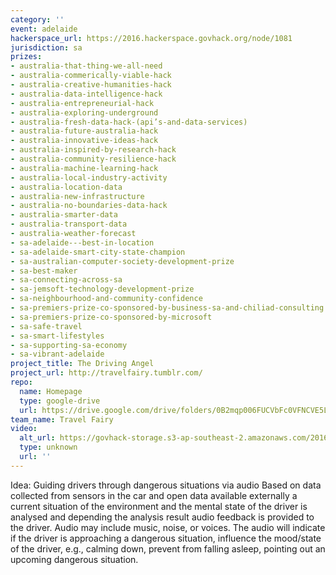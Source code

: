 ```yaml
---
category: ''
event: adelaide
hackerspace_url: https://2016.hackerspace.govhack.org/node/1081
jurisdiction: sa
prizes:
- australia-that-thing-we-all-need
- australia-commerically-viable-hack
- australia-creative-humanities-hack
- australia-data-intelligence-hack
- australia-entrepreneurial-hack
- australia-exploring-underground
- australia-fresh-data-hack-(api’s-and-data-services)
- australia-future-australia-hack
- australia-innovative-ideas-hack
- australia-inspired-by-research-hack
- australia-community-resilience-hack
- australia-machine-learning-hack
- australia-local-industry-activity
- australia-location-data
- australia-new-infrastructure
- australia-no-boundaries-data-hack
- australia-smarter-data
- australia-transport-data
- australia-weather-forecast
- sa-adelaide---best-in-location
- sa-adelaide-smart-city-state-champion
- sa-australian-computer-society-development-prize
- sa-best-maker
- sa-connecting-across-sa
- sa-jemsoft-technology-development-prize
- sa-neighbourhood-and-community-confidence
- sa-premiers-prize-co-sponsored-by-business-sa-and-chiliad-consulting
- sa-premiers-prize-co-sponsored-by-microsoft
- sa-safe-travel
- sa-smart-lifestyles
- sa-supporting-sa-economy
- sa-vibrant-adelaide
project_title: The Driving Angel
project_url: http://travelfairy.tumblr.com/
repo:
  name: Homepage
  type: google-drive
  url: https://drive.google.com/drive/folders/0B2mqp006FUCVbFc0VFNCVE5LeUE
team_name: Travel Fairy
video:
  alt_url: https://govhack-storage.s3-ap-southeast-2.amazonaws.com/2016/Hackathon2.mp4
  type: unknown
  url: ''
---
```


Idea: Guiding drivers through dangerous situations via audio
Based on data collected from sensors in the car and open data available externally a current situation of the environment and the mental state of the driver is analysed and depending the analysis result audio feedback is provided to the driver. Audio may include music, noise, or voices. The audio will indicate if the driver is approaching a dangerous situation, influence the mood/state of the driver, e.g., calming down, prevent from falling asleep, pointing out an upcoming dangerous situation.